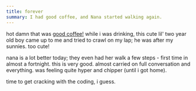 ```yaml
---
title: forever
summary: I had good coffee, and Nana started walking again.
---
```


hot damn that was [good coffee!](http://www.baristas.com.au/)
while i was drinking, this cute lil' two year old boy came up to me and tried to crawl on my lap; he was after my sunnies. too cute!

nana is a lot better today; they even had her walk a few steps - first time in almost a fortnight. this is very good. almost carried on full conversation and everything. was feeling quite hyper and chipper (until i got home).

time to get cracking with the coding, i guess.
